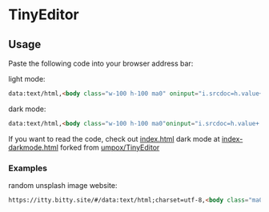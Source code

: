 # TinyEditor

## Usage

Paste the following code into your browser address bar:

light mode:

```html
data:text/html,<body class="w-100 h-100 ma0" oninput="i.srcdoc=h.value+'<style>@import url(https://unpkg.com/tachyons/css/tachyons.min.css);'+c.value+'</style><script>'+j.value+'</script>'"><style>@import url(https://unpkg.com/tachyons/css/tachyons.min.css);.h-33{height:33.33%}</style><textarea class="w-third h-33 fl code f5" placeholder=HTML id=h></textarea><textarea class="w-third h-33 fl code f5" placeholder=CSS id=c></textarea><textarea class="w-third h-33 fl code f5" placeholder=JS id=j></textarea><iframe class="w-100 min-vh-100 bn" id=i></iframe><button class="absolute top-0 right-0" onclick="prompt('','https://itty.bitty.site/#/data:text/html;charset=utf-8,'+i.srcdoc)">...
```

dark mode:

```html
data:text/html,<body class="w-100 h-100 ma0"oninput="i.srcdoc=h.value+'<style>@import url(https://unpkg.com/tachyons/css/tachyons.min.css);'+c.value+'</style><script>'+j.value+'</script>'"><style>@import url(https://unpkg.com/tachyons/css/tachyons.min.css);.h-33{height:33.33%}</style><textarea class="bg-black-80 white b--black-80 w-third h-33 fl code f5" placeholder=HTML id=h></textarea><textarea class="bg-black-80 white b--black-80 w-third h-33 fl code f5" placeholder=CSS id=c></textarea><textarea class="bg-black-80 white b--black-80 w-third h-33 fl code f5" placeholder=JS id=j></textarea><iframe class="w-100 min-vh-100 bn" id=i></iframe><button class="bg-black-80 white b--black-80 absolute top-0 right-0" onclick="prompt('','https://itty.bitty.site/#/data:text/html;charset=utf-8,'+i.srcdoc)">...
```

If you want to read the code, check out [index.html](https://github.com/laithserhan/TinyEditor/blob/master/index.html) dark mode at [index-darkmode.html](https://github.com/laithserhan/TinyEditor/blob/master/index-darkmode.html) forked from [umpox/TinyEditor](https://github.com/umpox/TinyEditor)

### Examples

random unsplash image website:

```html
https://itty.bitty.site/#/data:text/html;charset=utf-8,<body class="ma0 pa0"><div class="page bg-red w-100 min-vh-100 pa6"><h1 class="f1 white fw1 tc small-caps tracked">Random Unsplash Image Website</h1><hr class="b--white-50 mv6"><h2 class="f5 fw1 tc small-caps tracked no-underline yellow pb2" onClick="window.location.href=window.location.href">Load Another Random Unsplash Image...</h2><div class="w-two-thirds center pv4"><img class="w-100" src="https://source.unsplash.com/random"/></div><h3 class="f5 white fw1 tc small-caps tracked pt6">Webite by <a class="no-underline yellow" href="http://laithserhan.github.io/">Laith Serhan</a></h3><h3 class="f5 white fw1 tc small-caps tracked">Images from <a class="no-underline yellow" href="https://unsplash.com/">Unsplash.com</a></h3><h3 class="f5 white fw1 tc small-caps tracked">Created with <a class="no-underline yellow" href="https://github.com/laithserhan/TinyEditor/">TinyEditor</a></h3><h3 class="f5 white fw1 tc small-caps tracked">Served with <a class="no-underline yellow" href="http://about.bitty.site/">itty.bitty.site</a></h3></div></body><style>@import url(https://unpkg.com/tachyons/css/tachyons.min.css);</style><script></script>
```
